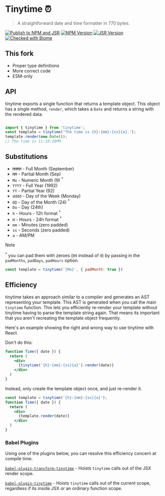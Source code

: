 
# Tinytime ⏰

> A straightforward date and time formatter in 770 bytes.

[![Publish to NPM and JSR](https://github.com/Atulin/tinytime/actions/workflows/publish.yml/badge.svg)](https://github.com/Atulin/tinytime/actions/workflows/publish.yml)
[![NPM Version](https://img.shields.io/npm/v/%40angius%2Ftinytime)](https://www.npmjs.com/package/@angius/tinytime)
[![JSR Version](https://img.shields.io/jsr/v/%40angius/tinytime?color=f7df1e)](https://jsr.io/@angius/tinytime)
[![Checked with Biome](https://img.shields.io/badge/Checked_with-Biome-60a5fa?style=flat&logo=biome)](https://biomejs.dev)

## This fork

* Proper type definitions
* More correct code
* ESM-only

## API

tinytime exports a single function that returns a template object. This object has a single method, `render`, which
takes a `Date` and returns a string with the rendered data.

```js

import { tinytime } from 'tinytime';
const template = tinytime('The time is {h}:{mm}:{ss}{a}.');
template.render(new Date());
// The time is 11:10:20PM.
```

## Substitutions

 * `MMMM` - Full Month (September)
 * `MM` - Partial Month (Sep)
 * `Mo` - Numeric Month (9) <sup>*</sup>
 * `YYYY` - Full Year (1992)
 * `YY` - Partial Year (92)
 * `dddd` - Day of the Week (Monday)
 * `DD` - Day of the Month (24) <sup>*</sup>
 * `Do` - Day (24th)
 * `h` - Hours - 12h format <sup>*</sup>
 * `H` - Hours - 24h format <sup>*</sup>
 * `mm` - Minutes (zero padded)
 * `ss` - Seconds (zero padded)
 * `a` - AM/PM
 
> [!NOTE]
> <sup>*</sup> you can pad them with zeroes (`09` instead of `9`) by passing in the `padMonths`, `padDays`, `padHours` option.
>
> ```js
> const template = tinytime('{Mo}', { padMonth: true })
> ```


## Efficiency

tinytime takes an approach similar to a compiler and generates an AST representing your template. This AST is generated when
you call the main `tinytime` function. This lets you efficiently re-render your template without tinytime having to parse the
template string again. That means its important that you aren't recreating the template object frequently.

Here's an example showing the right and wrong way to use tinytime with React.

Don't do this:

```jsx
function Time({ date }) {
  return (
    <div>
      {tinytime('{h}:{mm}:{ss}{a}').render(date)}
    </div>
  )
}
```

Instead, only create the template object once, and just re-render it.

```jsx
const template = tinytime('{h}:{mm}:{ss}{a}');
function Time({ date }) {
  return (
    <div>
      {template.render(date)}
    </div>
  )
}
```

### Babel Plugins

Using one of the plugins below, you can resolve this efficiency concern at compile time.

[`babel-plugin-transform-tinytime`](http://npm.im/babel-plugin-transform-tinytime) - Hoists `tinytime` calls out of the JSX render scope.

[`babel-plugin-tinytime`](https://www.npmjs.com/package/babel-plugin-tinytime) - Hoists `tinytime` calls out of the current scope, regardless if its inside JSX or an ordinary function scope. 
